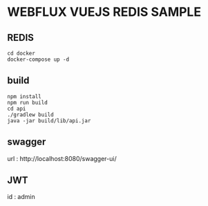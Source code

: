 # WEBFLUX VUEJS REDIS SAMPLE

## REDIS
```
cd docker
docker-compose up -d
```

## build
```
npm install
npm run build
cd api
./gradlew build
java -jar build/lib/api.jar
```

## swagger
url : http://localhost:8080/swagger-ui/

## JWT
id : admin


